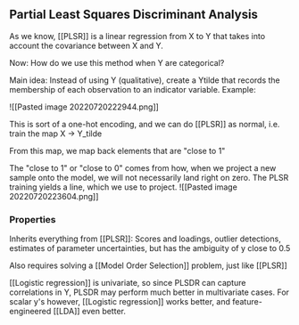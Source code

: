 ## Partial Least Squares Discriminant Analysis
As we know, [[PLSR]] is  a linear regression from X to Y that takes into account the covariance between X and Y.


Now: How do we use this method when Y are categorical?

Main idea: Instead of using Y (qualitative), create a Ytilde that records the membership of each observation to an indicator variable. Example: 

![[Pasted image 20220720222944.png]]

This is sort of a one-hot encoding, and we can do [[PLSR]] as normal, i.e. train the map X -> Y_tilde

From this map, we map back elements that are "close to 1"

The "close to 1" or "close to 0" comes from how, when we project a new sample onto the model, we will not necessarily land right on zero. The PLSR training yields a line, which we use to project.
![[Pasted image 20220720223604.png]]


### Properties
Inherits everything from [[PLSR]]: Scores and loadings, outlier detections, estimates of parameter uncertainties, but has the ambiguity of y close to 0.5

Also requires solving a [[Model Order Selection]] problem, just like [[PLSR]]

[[Logistic regression]] is univariate, so since PLSDR can capture correlations in Y, PLSDR may perform much better in multivariate cases. For scalar y's however, [[Logistic regression]] works better, and feature-engineered [[LDA]] even better.

